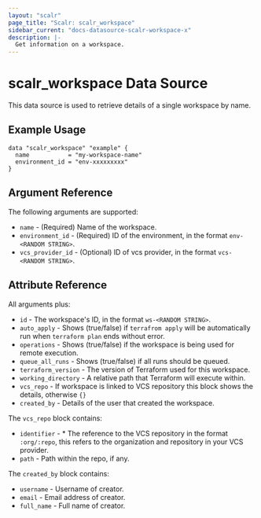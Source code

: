 ```yaml
---
layout: "scalr"
page_title: "Scalr: scalr_workspace"
sidebar_current: "docs-datasource-scalr-workspace-x"
description: |-
  Get information on a workspace.
---
```


# scalr_workspace Data Source

This data source is used to retrieve details of a single workspace by name.

## Example Usage

```hcl
data "scalr_workspace" "example" {
  name           = "my-workspace-name"
  environment_id = "env-xxxxxxxxx"
}
```

## Argument Reference

The following arguments are supported:

* `name` - (Required) Name of the workspace.
* `environment_id` - (Required) ID of the environment, in the format `env-<RANDOM STRING>`.
* `vcs_provider_id` - (Optional) ID of vcs provider, in the format `vcs-<RANDOM STRING>`.

## Attribute Reference

All arguments plus:

* `id` - The workspace's ID, in the format `ws-<RANDOM STRING>`.
* `auto_apply` - Shows (true/false) if `terrafrom apply` will be automatically run when `terraform plan` ends without error.
* `operations` - Shows (true/false) if the workspace is being used for remote execution.
* `queue_all_runs` - Shows (true/false) if all runs should be queued.
* `terraform_version` - The version of Terraform used for this workspace.
* `working_directory` - A relative path that Terraform will execute within.
* `vcs_repo` - If workspace is linked to VCS repository this block shows the details, otherwise `{}`
* `created_by` - Details of the user that created the workspace.

The `vcs_repo` block contains:

* `identifier` - * The reference to the VCS repository in the format `:org/:repo`, this refers to the organization and repository in your VCS provider.
* `path` - Path within the repo, if any.

The `created_by` block contains:

* `username` - Username of creator.
* `email` - Email address of creator.
* `full_name` - Full name of creator.